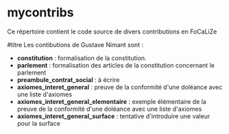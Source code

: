 mycontribs
==

<p>Ce répertoire contient le code source de divers contributions en FoCaLiZe</p>

#titre Les contibutions de Gustave Nimant sont :

* __constitution__ : formalisation de la constitution.
* __parlement__ : formalisation des articles de la constitution concernant le parlement 
* __preambule_contrat_social__ : à écrire
* __axiomes_interet_general__ : preuve de la conformité d'une doléance avec une liste d'axiomes
* __axiomes_interet_general_elementaire__ : exemple élémentaire de la preuve de la conformité d'une doléance avec une liste d'axiomes
* __axiomes_interet_general_surface__ : tentative d'introduire une valeur pour la surface